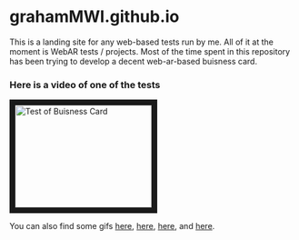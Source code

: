 # grahamMWI.github.io
This is a landing site for any web-based tests run by me.
All of it at the moment is WebAR tests / projects. Most of the time spent in this repository has been trying to develop a decent web-ar-based buisness card.

### Here is a video of one of the tests
<a href="http://www.youtube.com/watch?feature=player_embedded&v=8wvdhbYA5K0
" target="_blank"><img src="http://img.youtube.com/vi/8wvdhbYA5K0/0.jpg" 
alt="Test of Buisness Card" width="240" height="180" border="10"/></a>


You can also find some gifs [here](https://i.imgur.com/84vpgyQ.gifv), [here](https://i.imgur.com/YNQPg5q.gifv), [here](https://i.imgur.com/juByOdT.gifv), and [here](https://i.imgur.com/qKEX1yX.gifv).
